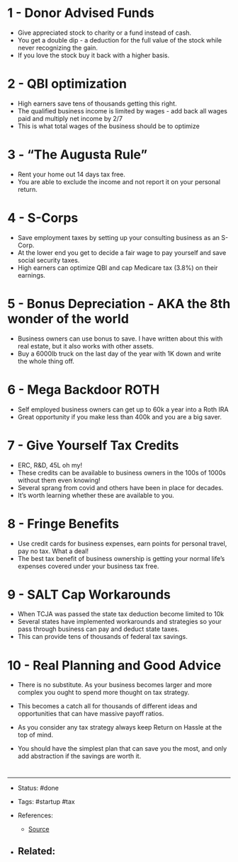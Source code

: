 # 1 - Donor Advised Funds
- Give appreciated stock to charity or a fund instead of cash. 
- You get a double dip - a deduction for the full value of the stock while never recognizing the gain. 
- If you love the stock buy it back with a higher basis.

# 2 - QBI optimization 
- High earners save tens of thousands getting this right. 
- The qualified business income is limited by wages - add back all wages paid and multiply net income by 2/7
- This is what total wages of the business should be to optimize

# 3 - “The Augusta Rule”
- Rent your home out 14 days tax free. 
- You are able to exclude the income and not report it on your personal return.

# 4 - S-Corps
- Save employment taxes by setting up your consulting business as an S-Corp. 
- At the lower end you get to decide a fair wage to pay yourself and save social security taxes. 
- High earners can optimize QBI and cap Medicare tax (3.8%) on their earnings.

# 5 - Bonus Depreciation - AKA the 8th wonder of the world
- Business owners can use bonus to save. I have written about this with real estate, but it also works with other assets. 
- Buy a 6000lb truck on the last day of the year with 1K down and write the whole thing off.

# 6 - Mega Backdoor ROTH
- Self employed business owners can get up to 60k a year into a Roth IRA 
- Great opportunity if you make less than 400k and you are a big saver.

# 7 - Give Yourself Tax Credits
- ERC, R&D, 45L oh my!
- These credits can be available to business owners in the 100s of 1000s without them even knowing!
- Several sprang from covid and others have been in place for decades. 
- It’s worth learning whether these are available to you.

# 8 - Fringe Benefits
- Use credit cards for business expenses, earn points for personal travel, pay no tax. What a deal!
- The best tax benefit of business ownership is getting your normal life’s expenses covered under your business tax free.

# 9 - SALT Cap Workarounds
- When TCJA was passed the state tax deduction become limited to 10k
- Several states have implemented workarounds and strategies so your pass through business can pay and deduct state taxes. 
- This can provide tens of thousands of federal tax savings.

# 10 - Real Planning and Good Advice
- There is no substitute. As your business becomes larger and more complex you ought to spend more thought on tax strategy. 
- This becomes a catch all for thousands of different ideas and opportunities that can have massive payoff ratios.


- As you consider any tax strategy always keep Return on Hassle at the top of mind. 
- You should have the simplest plan that can save you the most, and only add abstraction if the savings are worth it.



# 

---
- Status: #done

- Tags: #startup  #tax

- References:
	- [Source](https://twitter.com/baldridgecpa/status/1568961457878110211)

- Related:
	- 
